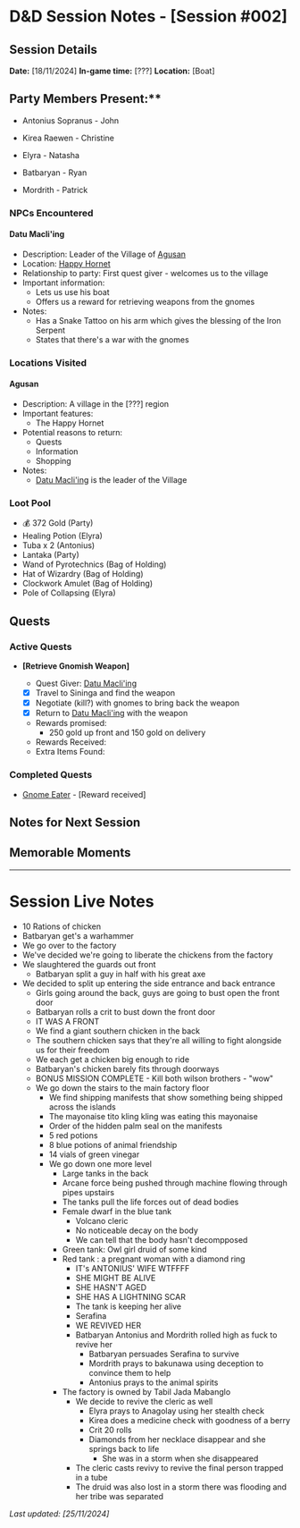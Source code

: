 # D&D Session Notes - [Session #002]

## Session Details

**Date:** [18/11/2024]
**In-game time:** [???]
**Location:** [Boat]

## Party Members Present:\*\*

<a id="antonius-sopranus"></a>

- Antonius Sopranus - John

  <a id="kirea-raewen"></a>

- Kirea Raewen - Christine

  <a id="elyra"></a>

- Elyra - Natasha

  <a id="batbaryan"></a>

- Batbaryan - Ryan

  <a id="mordrith"></a>

- Mordrith - Patrick

### NPCs Encountered

#### Datu Macli'ing

- Description: Leader of the Village of [Agusan](#agusan)
- Location: [Happy Hornet](#the-happy-hornet)
- Relationship to party: First quest giver - welcomes us to the village
- Important information:
  - Lets us use his boat
  - Offers us a reward for retrieving weapons from the gnomes
- Notes:
  - Has a Snake Tattoo on his arm which gives the blessing of the Iron Serpent
  - States that there's a war with the gnomes

### Locations Visited

#### Agusan

- Description: A village in the [???] region
- Important features:
  - The Happy Hornet
- Potential reasons to return:
  - Quests
  - Information
  - Shopping
- Notes:
  - [Datu Macli'ing](#datu-macliing) is the leader of the Village

### Loot Pool

- 💰 372 Gold (Party)
- Healing Potion (Elyra)
- Tuba x 2 (Antonius)
- Lantaka (Party)
- Wand of Pyrotechnics (Bag of Holding)
- Hat of Wizardry (Bag of Holding)
- Clockwork Amulet (Bag of Holding)
- Pole of Collapsing (Elyra)

## Quests

### Active Quests

- **[Retrieve Gnomish Weapon]**
  <a id="retrieve-gnomish-weapon"></a>

  - Quest Giver: [Datu Macli'ing](#datu-macliing)
  - [x] Travel to Sininga and find the weapon
  - [x] Negotiate (kill?) with gnomes to bring back the weapon
  - [x] Return to [Datu Macli'ing](#datu-macliing) with the weapon
  - Rewards promised:
    - 250 gold up front and 150 gold on delivery
  - Rewards Received:
  - Extra Items Found:

### Completed Quests

- [Gnome Eater](#gnome-eater) - [Reward received]

## Notes for Next Session


## Memorable Moments


---

# Session Live Notes


- 10 Rations of chicken
- Batbaryan get's a warhammer
- We go over to the factory
- We've decided we're going to liberate the chickens from the factory
- We slaughtered the guards out front
    - Batbaryan split a guy in half with his great axe
- We decided to split up entering the side entrance and back entrance
    - Girls going around the back, guys are going to bust open the front door
    - Batbaryan rolls a crit to bust down the front door
    - IT WAS A FRONT
    - We find a giant southern chicken in the back
    - The southern chicken says that they're all willing to fight alongside us for their freedom
    - We each get a chicken big enough to ride
    - Batbaryan's chicken barely fits through doorways
    - BONUS MISSION COMPLETE - Kill both wilson brothers - "wow"
    - We go down the stairs to the main factory floor
        - We find shipping manifests that show something being shipped across the islands
        - The mayonaise tito kling kling was eating this mayonaise
        - Order of the hidden palm seal on the manifests
        - 5 red potions
        - 8 blue potions of animal friendship
        - 14 vials of green vinegar
        - We go down one more level
            - Large tanks in the back
            - Arcane force being pushed through machine flowing through pipes upstairs
            - The tanks pull the life forces out of dead bodies
            - Female dwarf in the blue tank
                - Volcano cleric
                - No noticeable decay on the body
                - We can tell that the body hasn't decompposed 
            - Green tank: Owl girl druid of some kind
            - Red tank : a pregnant woman with a diamond ring
                - IT's ANTONIUS' WIFE WTFFFF
                - SHE MIGHT BE ALIVE
                - SHE HASN'T AGED
                - SHE HAS A LIGHTNING SCAR 
                - The tank is keeping her alive
                - Serafina
                - WE REVIVED HER
                - Batbaryan Antonius and Mordrith rolled high as fuck to revive her
                    - Batbaryan persuades Serafina to survive
                    - Mordrith prays to bakunawa using deception to convince them to help
                    - Antonius prays to the animal spirits 
            - The factory is owned by Tabil Jada Mabanglo
                - We decide to revive the cleric as well
                    - Elyra prays to Anagolay using her stealth check
                    - Kirea does a medicine check with goodness of a berry
                    - Crit 20 rolls 
                    - Diamonds from her necklace disappear and she springs back to life
                        - She was in a storm when she disappeared
                - The cleric casts revivy to revive the final person trapped in a tube
                - The druid was also lost in a storm there was flooding and her tribe was separated
                




_Last updated: [25/11/2024]_
